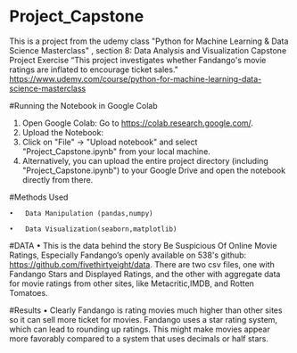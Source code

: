 # Project_Capstone


  This is a project from the udemy class "Python for Machine Learning & Data Science Masterclass" , section 8: Data Analysis and Visualization Capstone Project Exercise
“This project investigates whether Fandango's movie ratings are inflated to encourage ticket sales."
https://www.udemy.com/course/python-for-machine-learning-data-science-masterclass 


#Running the Notebook in Google Colab
  1.	Open Google Colab: Go to https://colab.research.google.com/.
  2.	Upload the Notebook:
  3.	Click on "File" -> "Upload notebook" and select "Project_Capstone.ipynb" from your local machine.
  4.	Alternatively, you can upload the entire project directory (including "Project_Capstone.ipynb") to your Google Drive and open the notebook directly from there.

#Methods Used

    •	Data Manipulation (pandas,numpy)
  
    •	Data Visualization(seaborn,matplotlib)
  

#DATA
  •	This is the data behind the story Be Suspicious Of Online Movie Ratings, Especially Fandango’s openly available on 538's github: https://github.com/fivethirtyeight/data. There are two csv files, one with Fandango Stars and Displayed Ratings, and the other with aggregate data for movie ratings from other sites, like Metacritic,IMDB, and Rotten Tomatoes.

#Results
  • Clearly Fandango is rating movies much higher than other sites so it can sell more ticket for movies. Fandango uses a star rating system, which can lead to rounding up ratings. This might make movies appear more favorably compared to a system that uses decimals or half stars.

